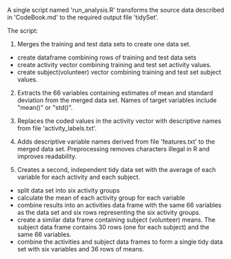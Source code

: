 A single script named 'run_analysis.R' transforms the source data described in 'CodeBook.md' to the required output file 'tidySet'.

The script:  
1) Merges the training and test data sets to create one data set.
- create dataframe combining rows of training and test data sets
- create activity vector combining training and test set activity values.
- create subject(volunteer) vector combining training and test set subject values.

2) Extracts the 66 variables containing estimates of mean and standard deviation from the merged data set. Names of target variables include "mean()" or "std()".

3) Replaces the coded values in the activity vector with descriptive names from file 'activity_labels.txt'.

4) Adds descriptive variable names derived from file 'features.txt' to the merged data set. Preprocessing removes characters illegal in R and improves readability.


5) Creates a second, independent tidy data set with the average of each variable for each activity and each subject. 
- split data set into six activity groups
- calculate the mean of each activity group for each variable
- combine results into an activities data frame with the same 66 variables as the
  data set and six rows representing the six activity groups.
- create a similar data frame containing subject (volunteer) means. The subject data
  frame contains 30 rows (one for each subject) and the same 66 variables.
- combine the activities and subject data frames to form a single tidy data set
  with six variables and 36 rows of means.

